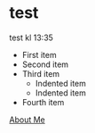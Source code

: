 # test

test kl 13:35


- First item
- Second item
- Third item
    - Indented item
    - Indented item
- Fourth item

[About Me](/read-more)
